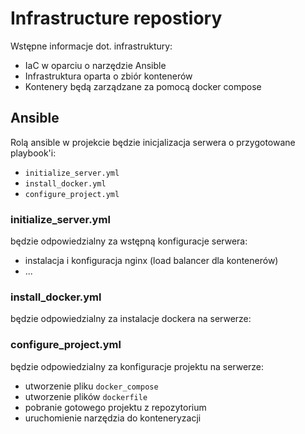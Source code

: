 # Infrastructure repostiory

Wstępne informacje dot. infrastruktury:

- IaC w oparciu o narzędzie Ansible
- Infrastruktura oparta o zbiór kontenerów
- Kontenery będą zarządzane za pomocą docker compose

## Ansible

Rolą ansible w projekcie będzie inicjalizacja serwera o przygotowane playbook'i:
- ```initialize_server.yml```
- ```install_docker.yml```
- ```configure_project.yml```

### initialize_server.yml
będzie odpowiedzialny za wstępną konfiguracje serwera:
- instalacja i konfiguracja nginx (load balancer dla kontenerów)
- ...


### install_docker.yml
będzie odpowiedzialny za instalacje dockera na serwerze:

### configure_project.yml
będzie odpowiedzialny za konfiguracje projektu na serwerze:
- utworzenie pliku ```docker_compose```
- utworzenie plików ```dockerfile```
- pobranie gotowego projektu z repozytorium 
- uruchomienie narzędzia do konteneryzacji